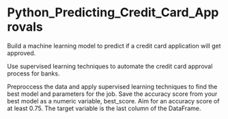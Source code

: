 # Python_Predicting_Credit_Card_Approvals

Build a machine learning model to predict if a credit card application will get approved.

Use supervised learning techniques to automate the credit card approval process for banks.

Preproccess the data and apply supervised learning techniques to find the best model and parameters for the job. Save the accuracy score from your best model as a numeric variable, best_score. Aim for an accuracy score of at least 0.75. The target variable is the last column of the DataFrame.
